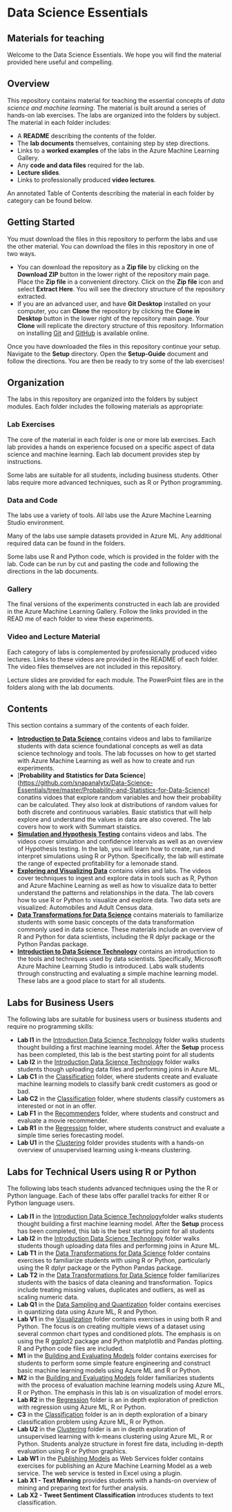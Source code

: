 

# Data Science Essentials
## Materials for teaching  

Welcome to the Data Science Essentials. We hope you will find the material provided here useful and compelling. 

## Overview  

This repository contains material for teaching the essential concepts of *data science and machine learning*. The material is built around a series of hands-on lab exercises. The labs are organized into the folders by subject. The material in each folder includes:

- A **README** describing the contents of the folder.
- The **lab documents** themselves, containing step by step directions.  
- Links to a **worked examples** of the labs in the Azure Machine Learning Gallery.  
- Any **code and data files** required for the lab.  
- **Lecture slides**.
- Links to professionally produced **video lectures**.
 
An annotated Table of Contents describing the material in each folder by category can be found below.   

## Getting Started  

You must download the files in this repository to perform the labs and use the other material. You can download the files in this repository in one of two ways. 

- You can download the repository as a **Zip file** by clicking on the **Download ZIP** button in the lower right of the repository main page. Place the **Zip file** in a convenient directory. Click on the **Zip file** icon and select **Extract Here**. You will see the directory structure of the repository extracted. 
- If you are an advanced user, and have **Git Desktop** installed on your computer, you can **Clone** the repository by clicking the **Clone in Desktop** button in the lower right of the repository main page. Your **Clone** will replicate the directory structure of this repository. Information on installing [Git](https://git-scm.com/downloads) and [GitHub](https://help.github.com/articles/set-up-git/) is available online. 

Once you have downloaded the files in this repository continue your setup. Navigate to the **Setup** directory. Open the **Setup-Guide** document and follow the directions. You are then be ready to try some of the lab exercises! 

## Organization  

The labs in this repository are organized into the folders by subject modules. Each folder includes the following materials as appropriate:  

### Lab Exercises

The core of the material in each folder is one or more lab exercises. Each lab provides a hands on experience focused on a specific aspect of data science and machine learning. Each lab document provides step by instructions. 

Some labs are suitable for all students, including business students. Other labs require more advanced techniques, such as R or Python programming. 

### Data and Code

The labs use a variety of tools. All labs use the Azure Machine Learning Studio environment.

Many of the labs use sample datasets provided in Azure ML. Any additional required data can be found in the folders.  

Some labs use R and Python code, which is provided in the folder with the lab. Code can be run by cut and pasting the code and following the directions in the lab documents. 

### Gallery

The final versions of the experiments constructed in each lab are provided in the Azure Machine Learning Gallery. Follow the links provided in the READ me of each folder to view these experiments.  

### Video and Lecture Material

Each category of labs is complemented by professionally produced video lectures. Links to these videos are provided in the README of each folder. The video files themselves are not included in this repository. 

Lecture slides are provided for each module. The PowerPoint files are in the folders along with the lab documents. 

## Contents

This section contains a summary of the contents of each folder. 

- [**Introduction to Data Science** ](https://github.com/snapanalytx/Data-Science-Essentials/tree/master/Introduction-To-Data-Science)contains videos and labs to familiarize students with data science foundational concepts as well as data science technology and tools. The lab focusses on how to get started with Azure Machine Learning as well as how to create and run experiments.
- [**Probability and Statistics for Data Science**] (https://github.com/snapanalytx/Data-Science-Essentials/tree/master/Probability-and-Statistics-for-Data-Science) conatins vidoes that explore random variables and how their probability can be calculated. They also look at distributions of random values for both discrete and continuous variables. Basic statistics that will help explore and understand the values in data are also covered. The lab covers how to work with Summart staistics.
- [**Simulation and Hypothesis Testing**](https://github.com/snapanalytx/Data-Science-Essentials/tree/master/Simulation-and-Hypothesis-Testing) contains videos and labs. The videos cover simulation and confidence intervals as well as an overview of Hypothesis testing. In the lab, you will learn how to create, run and interpret simulations using R or Python. Specifically, the lab will estimate the range of expected profitability for a lemonade stand.
- [**Exploring and Visualizing Data**](https://github.com/snapanalytx/Data-Science-Essentials/tree/master/Exploring-and-Visualizing-Data) contains vides and labs. The videos cover techniques to ingest and explore data in tools such as R, Python and Azure Machine Learning as well as how to visualize data to better understand the patterns and relationships in the data. The lab covers how to use R or Python to visualize and explore data. Two data sets are visualized: Automobiles and Adult Census data.
- [**Data Transformations for Data Science**](https://github.com/AzureDataScienceCurriculum/DataScienceEssentials/tree/master/Data%20Transformations%20for%20Data%20Science) contains materials to familiarize students with some basic concepts of the data transformation commonly used in data science. These materials include an overview of R and Python for data scientists, including the R dplyr package or the Python Pandas package.
- [**Introduction to Data Science Technology**](https://github.com/AzureDataScienceCurriculum/DataScienceEssentials/tree/master/Introduction%20to%20Data%20Science%20Technology) contains an introduction to the tools and techniques used by data scientists. Specifically, Microsoft Azure Machine Learning Studio is introduced. Labs walk students through constructing and evaluating a simple machine learning model. These labs are a good place to start for all students.
 


## Labs for Business Users  

The following labs are suitable for business users or business students and require no programming skills:  

- **Lab I1** in the [Introduction Data Science Technology](https://github.com/AzureDataScienceCurriculum/DataScienceEssentials/tree/master/Introduction%20to%20Data%20Science%20Technology) folder walks students thought building a first machine learning model. After the **Setup** process has been completed, this lab is the best starting point for all students
-  **Lab I2** in the [Introduction Data Science Technology](https://github.com/AzureDataScienceCurriculum/DataScienceEssentials/tree/master/Introduction%20to%20Data%20Science%20Technology) folder walks students though uploading data files and performing joins in Azure ML. 
- **Lab C1** in the [Classification](https://github.com/AzureDataScienceCurriculum/DataScienceEssentials/tree/master/Classification) folder, where students create and evaluate machine learning models to classify bank credit customers as good or bad. 
- **Lab C2** in the [Classification](https://github.com/AzureDataScienceCurriculum/DataScienceEssentials/tree/master/Classification) folder, where students classify customers as interested or not in an offer.
- **Lab F1** in the [Recommenders](https://github.com/AzureDataScienceCurriculum/DataScienceEssentials/tree/master/Recommenders) folder, where students and construct and evaluate a movie recommender. 
- **Lab R1** in the [Regression](https://github.com/AzureDataScienceCurriculum/DataScienceEssentials/tree/master/Regression) folder, where students construct and evaluate a simple time series forecasting model. 
- **Lab U1** in the [Clustering](https://github.com/AzureDataScienceCurriculum/DataScienceEssentials/tree/master/Clustering) folder provides students with a hands-on overview of unsupervised learning using k-means clustering. 


## Labs for Technical Users using R or Python

The following labs teach students advanced techniques using the the R or Python language. Each of these labs offer parallel tracks for either R or Python language users.  

- **Lab I1** in the [Introduction Data Science Technology](https://github.com/AzureDataScienceCurriculum/DataScienceEssentials/tree/master/Introduction%20to%20Data%20Science%20Technology)folder walks students thought building a first machine learning model. After the **Setup** process has been completed, this lab is the best starting point for all students
-  **Lab I2** in the [Introduction Data Science Technology](https://github.com/AzureDataScienceCurriculum/DataScienceEssentials/tree/master/Introduction%20to%20Data%20Science%20Technology) folder walks students though uploading data files and performing joins in Azure ML. 
-  **Lab T1** in the [Data Transformations for Data Science](https://github.com/AzureDataScienceCurriculum/DataScienceEssentials/tree/master/Data%20Transformations%20for%20Data%20Science) folder contains exercises to familiarize students with using R or Python, particularly using the R dplyr package or the Python Pandas package.  
- **Lab T2** in the [Data Transformations for Data Science](https://github.com/AzureDataScienceCurriculum/DataScienceEssentials/tree/master/Data%20Transformations%20for%20Data%20Science) folder familiarizes students with the basics of data cleaning and transformation. Topics include treating missing values, duplicates and outliers, as well as scaling numeric data.  
- **Lab Q1** in the [Data Sampling and Quantization](https://github.com/AzureDataScienceCurriculum/DataScienceEssentials/tree/master/Data%20Sampling%20and%20Quantization) folder contains exercises in quantizing data using Azure ML, R and Python. 
- **Lab V1** in the [Visualization](https://github.com/AzureDataScienceCurriculum/DataScienceEssentials/tree/master/Visualization) folder contains exercises in using both R and Python. The focus is on creating multiple views of a dataset using several common chart types and conditioned plots. The emphasis is on using the R ggplot2 package and Python matplotlib and Pandas plotting.  R and Python code files are included. 
- **M1** in the [Building and Evaluating Models](https://github.com/AzureDataScienceCurriculum/DataScienceEssentials/tree/master/Building%20and%20Evaluating%20Models) folder contains exercises for students to perform some simple feature engineering and construct basic machine learning models using Azure ML and R or Python.  
- **M2** in the [Building and Evaluating Models](https://github.com/AzureDataScienceCurriculum/DataScienceEssentials/tree/master/Building%20and%20Evaluating%20Models) folder familiarizes students with the process of evaluation machine learning models using Azure ML, R or Python. The emphasis in this lab is on visualization of model errors.
- **Lab R2** in the [Regression](https://github.com/AzureDataScienceCurriculum/DataScienceEssentials/tree/master/Regression) folder is an in depth exploration of prediction with regression using Azure ML, R or Python.
- **C3** in the [Classification](https://github.com/AzureDataScienceCurriculum/DataScienceEssentials/tree/master/Classification) folder is an in depth exploration of a binary classification problem using Azure ML, R or Python.
- **Lab U2** in the [Clustering](https://github.com/AzureDataScienceCurriculum/DataScienceEssentials/tree/master/Clustering) folder is an in depth exploration of unsupervised learning with k-means clustering using Azure ML, R or Python. Students analyze structure in forest fire data, including in-depth evaluation using R or Python graphics. 
- **Lab W1** in the [Publishing Models](https://github.com/AzureDataScienceCurriculum/DataScienceEssentials/tree/master/Publishing%20Models%20as%20Web%20Services) as Web Services folder contains exercises for publishing an Azure Machine Learning Model as a web service. The web service is tested in Excel using a plugin.
- **Lab X1 - Text Minning** provides students with a hands-on overview of mining and preparing text for further analysis. 
- **Lab X2 - Tweet Sentiment Classification** introduces students to text classification. 

